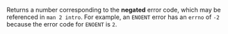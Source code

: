 
Returns a number corresponding to the **negated** error code, which may be
referenced in `man 2 intro`. For example, an `ENOENT` error has an `errno` of
`-2` because the error code for `ENOENT` is `2`.

